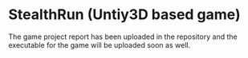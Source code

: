 # StealthRun (Untiy3D based game)

The game project report has been uploaded in the repository and the executable for the game will be uploaded soon as well.
